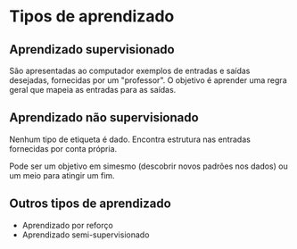 # Tipos de aprendizado

## Aprendizado supervisionado

São apresentadas ao computador exemplos de entradas e saídas desejadas, fornecidas por um "professor". O objetivo é aprender uma regra geral que mapeia as entradas para as saídas.

## Aprendizado não supervisionado

Nenhum tipo de etiqueta é dado. Encontra estrutura nas entradas fornecidas por conta própria.

Pode ser um objetivo em simesmo (descobrir novos padrões nos dados) ou um meio para atingir um fim.

## Outros tipos de aprendizado

- Aprendizado por reforço
- Aprendizado semi-supervisionado